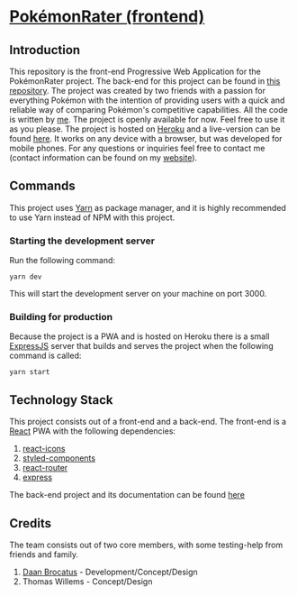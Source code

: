 # [PokémonRater (frontend)](https://pokemon-rater.herokuapp.com/)
## Introduction
This repository is the front-end Progressive Web Application for the PokémonRater project. The back-end for this project can be found in [this repository](https://github.com/Inn0/pokemonrater-backend). The project was created by two friends with a passion for everything Pokémon with the intention of providing users with a quick and reliable way of comparing Pokémon's competitive capabilities. All the code is written by [me](https://daanbrocatus.nl/). The project is openly available for now. Feel free to use it as you please. The project is hosted on [Heroku](https://heroku.com/) and a live-version can be found [here](https://pokemon-rater.herokuapp.com/). It works on any device with a browser, but was developed for mobile phones. For any questions or inquiries feel free to contact me (contact information can be found on my [website](https://daanbrocatus.nl/)).

## Commands
This project uses [Yarn](https://yarnpkg.com/) as package manager, and it is highly recommended to use Yarn instead of NPM with this project.

### Starting the development server
Run the following command:
```
yarn dev
```
This will start the development server on your machine on port 3000.

### Building for production
Because the project is a PWA and is hosted on Heroku there is a small [ExpressJS](https://expressjs.com/) server that builds and serves the project when the following command is called:
```
yarn start
```

## Technology Stack
This project consists out of a front-end and a back-end. 
The front-end is a [React](https://reactjs.org/) PWA with the following dependencies:
1.  [react-icons](https://react-icons.github.io/react-icons/)
2.  [styled-components](https://styled-components.com/)
3.  [react-router](https://reactrouter.com/)
4.  [express](https://expressjs.com/)

The back-end project and its documentation can be found [here](https://github.com/Inn0/pokemonrater-backend)

## Credits
The team consists out of two core members, with some testing-help from friends and family.
1.  [Daan Brocatus](https://daanbrocatus.nl/) - Development/Concept/Design
2.  Thomas Willems - Concept/Design